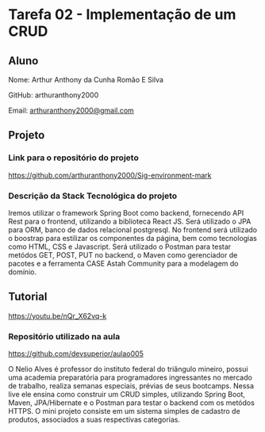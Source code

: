 # Tarefa 02 - Implementação de um CRUD
## Aluno

Nome: Arthur Anthony da Cunha Romão E Silva

GitHub: arthuranthony2000

Email: arthuranthony2000@gmail.com


## Projeto

### Link para o repositório do projeto

https://github.com/arthuranthony2000/Sig-environment-mark

### Descrição da Stack Tecnológica do projeto
Iremos utilizar o framework Spring Boot como backend, fornecendo API Rest para o frontend, utilizando a biblioteca React JS. Será utilizado o JPA para ORM, banco de dados relacional postgresql. No frontend será utilizado o boostrap para estilizar os componentes da página, bem como tecnologias como HTML, CSS e Javascript. Será utilizado o Postman para testar metódos GET, POST, PUT no backend, o Maven como gerenciador de pacotes e a ferramenta CASE Astah Community para a modelagem do domínio.


## Tutorial

https://youtu.be/nQr_X62vq-k

### Repositório utilizado na aula

https://github.com/devsuperior/aulao005

O Nelio Alves é professor do instituto federal do triângulo mineiro, possui uma academia preparatória para programadores ingressantes no mercado de trabalho, realiza semanas especiais, prévias de seus bootcamps. Nessa live ele ensina como construir um CRUD simples, utilizando Spring Boot, Maven, JPA/Hibernate e o Postman para testar o backend com os metódos HTTPS. O mini projeto consiste em um sistema simples de cadastro de produtos, associados a suas respectivas categorias.




